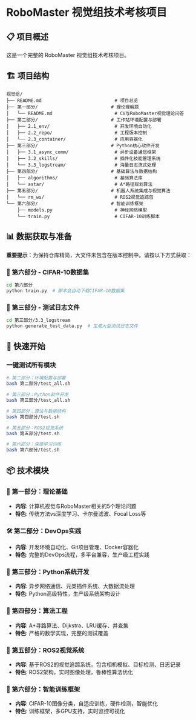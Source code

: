 # RoboMaster 视觉组技术考核项目

## 📋 项目概述

这是一个完整的 RoboMaster 视觉组技术考核项目。

## 🏗️ 项目结构

```
视觉组/
├── README.md                           # 项目总览
├── 第一部分/                           # 理论理解题
│   └── README.md                       # CV与RoboMaster视觉理论问答
├── 第二部分/                           # 工作站环境配置与部署
│   ├── 2.1_env/                        # 开发环境自动化
│   ├── 2.2_repo/                       # 工程版本控制
│   └── 2.3_container/                  # 应用容器化
├── 第三部分/                           # Python核心软件开发
│   ├── 3.1_async_comm/                 # 异步设备通信框架
│   ├── 3.2_skills/                     # 插件化技能管理系统
│   └── 3.3_logstream/                  # 海量日志流式处理
├── 第四部分/                           # 基础算法与数据结构
│   ├── algorithms/                     # 基础算法库
│   └── astar/                          # A*路径规划算法
├── 第五部分/                           # 机器人系统集成与视觉算法
│   └── rm_ws/                          # ROS2视觉追踪包
└── 第六部分/                           # 智能训练框架
    ├── models.py                       # 神经网络模型
    └── train.py                        # CIFAR-10训练脚本
```

## 📊 数据获取与准备

**重要提示**：为保持仓库精简，大文件未包含在版本控制中。请按以下方式获取：

### 🎯 第六部分 - CIFAR-10数据集
```bash
cd 第六部分
python train.py  # 脚本会自动下载CIFAR-10数据集
```

### 📝 第三部分 - 测试日志文件
```bash
cd 第三部分/3.3_logstream
python generate_test_data.py  # 生成大型测试日志文件
```

## 🚀 快速开始

### 一键测试所有模块

```bash
# 第二部分：环境配置与部署
bash 第二部分/test_all.sh

# 第三部分：Python软件开发
bash 第三部分/test_all.sh

# 第四部分：算法与数据结构
bash 第四部分/test.sh

# 第五部分：ROS2视觉系统
bash 第五部分/test.sh

# 第六部分：深度学习训练
bash 第六部分/test.sh
```

## 📦 技术模块

### 🧠 第一部分：理论基础

- **内容**: 计算机视觉与RoboMaster相关的5个理论问题
- **特色**: 传统方法vs深度学习、卡尔曼滤波、Focal Loss等

### 🛠️ 第二部分：DevOps实践

- **内容**: 开发环境自动化、Git项目管理、Docker容器化
- **特色**: 完整的DevOps流程，多平台兼容，生产级工程实践

### 🐍 第三部分：Python系统开发

- **内容**: 异步网络通信、元类插件系统、大数据流处理
- **特色**: Python高级特性，生产级系统架构设计

### 🧮 第四部分：算法工程

- **内容**: A*寻路算法、Dijkstra、LRU缓存、并查集
- **特色**: 严格的数学实现，完整的测试覆盖

### 🤖 第五部分：ROS2视觉系统

- **内容**: 基于ROS2的视觉追踪系统，包含相机模拟、目标检测、日志记录
- **特色**: ROS2架构，实时图像处理，鲁棒性算法优化

### 🧠 第六部分：智能训练框架

- **内容**: CIFAR-10图像分类，自适应训练，硬件检测，智能优化
- **特色**: 训练框架，多GPU支持，实时监控可视化
